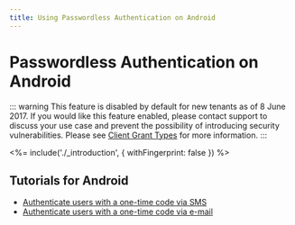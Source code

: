 ```yaml
---
title: Using Passwordless Authentication on Android
---
```

# Passwordless Authentication on Android

<!-- markdownlint-disable -->

::: warning
This feature is disabled by default for new tenants as of 8 June 2017. If you would like this feature enabled, please contact support to discuss your use case and prevent the possibility of introducing security vulnerabilities. Please see [Client Grant Types](/clients/client-grant-types) for more information.
:::

<%= include('./_introduction', { withFingerprint: false }) %>

## Tutorials for Android

 - [Authenticate users with a one-time code via SMS](/connections/passwordless/android-sms)
 - [Authenticate users with a one-time code via e-mail](/connections/passwordless/android-email)
